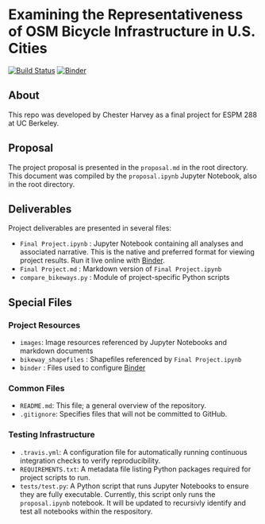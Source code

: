# Examining the Representativeness of OSM Bicycle Infrastructure in U.S. Cities

[![Build Status](https://travis-ci.com/ds421/chester-final-project.svg?token=Mygtej6PfhJ5XuYVyWtK&branch=master)](https://travis-ci.com/ds421/chester-final-project)  [![Binder](https://mybinder.org/badge.svg)](https://mybinder.org/v2/gh/ds421/chester-final-project/master?filepath=Final%20Project.ipynb)

## About
This repo was developed by Chester Harvey as a final project for ESPM 288 at UC Berkeley.

## Proposal
The project proposal is presented in the `proposal.md` in the root directory. This document was compiled by the `proposal.ipynb` Jupyter Notebook, also in the root directory.

## Deliverables

Project deliverables are presented in several files:

- `Final Project.ipynb` : Jupyter Notebook containing all analyses and associated narrative. This is the native and preferred format for viewing project results. Run it live online with [Binder](https://mybinder.org/v2/gh/ds421/chester-final-project/master?filepath=Final%20Project.ipynb). 
- `Final Project.md` : Markdown version of `Final Project.ipynb`
- `compare_bikeways.py` : Module of project-specific Python scripts

## Special Files

### Project Resources

- `images`: Image resources referenced by Jupyter Notebooks and markdown documents
- `bikeway_shapefiles` : Shapefiles referenced by `Final Project.ipynb`
- `binder` : Files used to configure [Binder](https://mybinder.org/)

### Common Files
- `README.md`: This file; a general overview of the repository.
- `.gitignore`: Specifies files that will not be committed to GitHub.

### Testing Infrastructure
- `.travis.yml`: A configuration file for automatically running continuous integration checks to verify reproducibility.
- `REQUIREMENTS.txt`: A metadata file listing Python packages required for project scripts to run.
- `tests/test.py`: A Python script that runs Jupyter Notebooks to ensure they are fully executable. Currently, this script only runs the `proposal.ipynb` notebook. It will be updated to recursivly identify and test all notebooks within the respository.

